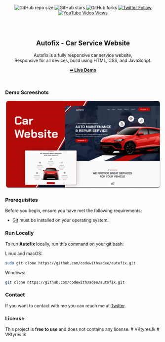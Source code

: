 <div align="center">
  
  ![GitHub repo size](https://img.shields.io/github/repo-size/codewithsadee/autofix)
  ![GitHub stars](https://img.shields.io/github/stars/codewithsadee/autofix?style=social)
  ![GitHub forks](https://img.shields.io/github/forks/codewithsadee/autofix?style=social)
[![Twitter Follow](https://img.shields.io/twitter/follow/codewithsadee_?style=social)](https://twitter.com/intent/follow?screen_name=codewithsadee_)
  [![YouTube Video Views](https://img.shields.io/youtube/views/DcTLSTbDXww?style=social)](https://youtu.be/DcTLSTbDXww)

  <br />
  <br />

  <h2 align="center">Autofix - Car Service Website</h2>

  Autofix is a fully responsive car service website, <br />Responsive for all devices, build using HTML, CSS, and JavaScript.

  <a href="https://codewithsadee.github.io/autofix/"><strong>➥ Live Demo</strong></a>

</div>

<br />

### Demo Screeshots

![Autofix Desktop Demo](./readme-images/desktop.png "Desktop Demo")

### Prerequisites

Before you begin, ensure you have met the following requirements:

* [Git](https://git-scm.com/downloads "Download Git") must be installed on your operating system.

### Run Locally

To run **Autofix** locally, run this command on your git bash:

Linux and macOS:

```bash
sudo git clone https://github.com/codewithsadee/autofix.git
```

Windows:

```bash
git clone https://github.com/codewithsadee/autofix.git
```

### Contact

If you want to contact with me you can reach me at [Twitter](https://www.twitter.com/codewithsadee).

### License

This project is **free to use** and does not contains any license.
#   V K t y r e s . l k 
 
 #   V K t y r e s . l k 
 
 